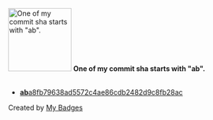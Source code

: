 <img src="https://github.com/my-badges/my-badges/blob/master/src/all-badges/abc-commit/ab-commit.png?raw=true" alt="One of my commit sha starts with &quot;ab&quot;." title="One of my commit sha starts with &quot;ab&quot;." width="128">
<strong>One of my commit sha starts with &quot;ab&quot;.</strong>
<br><br>

- <a href="https://github.com/kube-logging/telemetry-controller/commit/aba8fb79638ad5572c4ae86cdb2482d9c8fb28ac"><strong>ab</strong>a8fb79638ad5572c4ae86cdb2482d9c8fb28ac</a>


Created by <a href="https://github.com/my-badges/my-badges">My Badges</a>